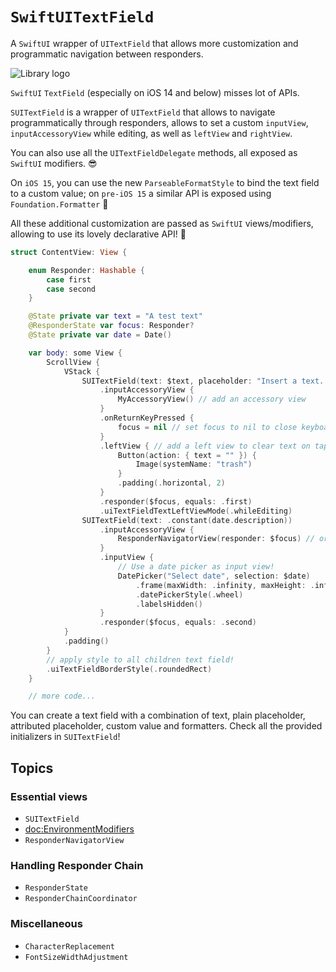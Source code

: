# ``SwiftUITextField``

A `SwiftUI` wrapper of `UITextField` that allows more customization and programmatic navigation between responders.

![Library logo](logo)

`SwiftUI` `TextField` (especially on iOS 14 and below) misses lot of APIs.

``SUITextField`` is a wrapper of `UITextField` that allows to navigate programmatically through responders,
allows to set a custom `inputView`, `inputAccessoryView` while editing, as well as `leftView` and `rightView`.

You can also use all the `UITextFieldDelegate` methods, all exposed as `SwiftUI` modifiers. 😎

On `iOS 15`, you can use the new `ParseableFormatStyle` to bind the text field to a custom value; on `pre-iOS 15`
a similar API is exposed using `Foundation.Formatter` 🥳

All these additional customization are passed as `SwiftUI` views/modifiers, allowing to use its lovely declarative API! 🎉

```swift
struct ContentView: View {

    enum Responder: Hashable {
        case first
        case second
    }

    @State private var text = "A test text"
    @ResponderState var focus: Responder?
    @State private var date = Date()

    var body: some View {
        ScrollView {
            VStack {
                SUITextField(text: $text, placeholder: "Insert a text...")
                    .inputAccessoryView {
                        MyAccessoryView() // add an accessory view 
                    }
                    .onReturnKeyPressed {
                        focus = nil // set focus to nil to close keyboard on return key tap
                    }
                    .leftView { // add a left view to clear text on tap
                        Button(action: { text = "" }) {
                            Image(systemName: "trash")
                        }
                        .padding(.horizontal, 2)
                    }
                    .responder($focus, equals: .first)
                    .uiTextFieldTextLeftViewMode(.whileEditing)
                SUITextField(text: .constant(date.description))
                    .inputAccessoryView {
                        ResponderNavigatorView(responder: $focus) // or use the provided responder view!
                    }
                    .inputView {
                        // Use a date picker as input view!
                        DatePicker("Select date", selection: $date)
                            .frame(maxWidth: .infinity, maxHeight: .infinity)
                            .datePickerStyle(.wheel)
                            .labelsHidden()
                    }
                    .responder($focus, equals: .second)
            }
            .padding()
        }
        // apply style to all children text field!
        .uiTextFieldBorderStyle(.roundedRect)
    }

    // more code...
```

You can create a text field with a combination of text, plain placeholder, attributed placeholder, custom value and
formatters. Check all the provided initializers in ``SUITextField``!

## Topics

### Essential views

- ``SUITextField``
- <doc:EnvironmentModifiers>
- ``ResponderNavigatorView``

### Handling Responder Chain

- ``ResponderState``
- ``ResponderChainCoordinator``

### Miscellaneous 

- ``CharacterReplacement``
- ``FontSizeWidthAdjustment``
